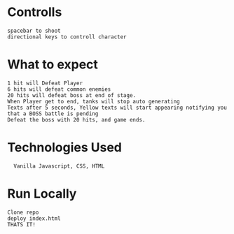 # Controlls
    spacebar to shoot
    directional keys to controll character

# What to expect
    1 hit will Defeat Player
    6 hits will defeat common enemies
    20 hits will defeat boss at end of stage.
    When Player get to end, tanks will stop auto generating
    Texts after 5 seconds, Yellow texts will start appearing notifying you that a BOSS battle is pending
    Defeat the boss with 20 hits, and game ends.
    
 # Technologies Used
      Vanilla Javascript, CSS, HTML
      
 # Run Locally
    Clone repo
    deploy index.html
    THATS IT!


